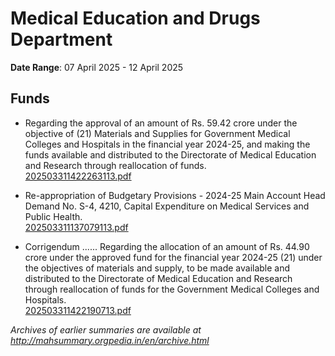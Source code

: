 # Medical Education and Drugs Department

**Date Range**: 07 April 2025 - 12 April 2025


## Funds
- Regarding the approval of an amount of Rs. 59.42 crore under the objective of (21) Materials and Supplies for Government Medical Colleges and Hospitals in the financial year 2024-25, and making the funds available and distributed to the Directorate of Medical Education and Research through reallocation of funds.\
  [202503311422263113.pdf](https://gr.maharashtra.gov.in/Site/Upload/Government%20Resolutions/English/202503311422263113.pdf)

- Re-appropriation of Budgetary Provisions - 2024-25 Main Account Head Demand No. S-4, 4210, Capital Expenditure on Medical Services and Public Health.\
  [202503311137079113.pdf](https://gr.maharashtra.gov.in/Site/Upload/Government%20Resolutions/English/202503311137079113.pdf)

- Corrigendum ...... Regarding the allocation of an amount of Rs. 44.90 crore under the approved fund for the financial year 2024-25 (21) under the objectives of materials and supply, to be made available and distributed to the Directorate of Medical Education and Research through reallocation of funds for the Government Medical Colleges and Hospitals.\
  [202503311422190713.pdf](https://gr.maharashtra.gov.in/Site/Upload/Government%20Resolutions/English/202503311422190713.pdf)


*Archives of earlier summaries are available at http://mahsummary.orgpedia.in/en/archive.html*